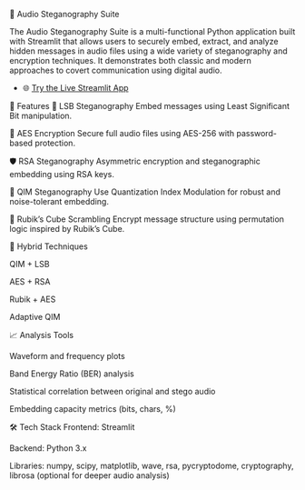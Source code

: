 🔐 Audio Steganography Suite

The Audio Steganography Suite is a multi-functional Python application built with Streamlit that allows users to securely embed, extract, and analyze hidden messages in audio files using a wide variety of steganography and encryption techniques. It demonstrates both classic and modern approaches to covert communication using digital audio.

- 🌐 [Try the Live Streamlit App](https://swagatipachare-audio-stego.streamlit.app)

🧪 Features
🎵 LSB Steganography
Embed messages using Least Significant Bit manipulation.

🔐 AES Encryption
Secure full audio files using AES-256 with password-based protection.

🛡️ RSA Steganography
Asymmetric encryption and steganographic embedding using RSA keys.

🔢 QIM Steganography
Use Quantization Index Modulation for robust and noise-tolerant embedding.

🧩 Rubik’s Cube Scrambling
Encrypt message structure using permutation logic inspired by Rubik’s Cube.

🧠 Hybrid Techniques

QIM + LSB

AES + RSA

Rubik + AES

Adaptive QIM

📈 Analysis Tools

Waveform and frequency plots

Band Energy Ratio (BER) analysis

Statistical correlation between original and stego audio

Embedding capacity metrics (bits, chars, %)

🛠️ Tech Stack
Frontend: Streamlit

Backend: Python 3.x

Libraries:
numpy, scipy, matplotlib, wave, rsa, pycryptodome, cryptography, librosa (optional for deeper audio analysis)

